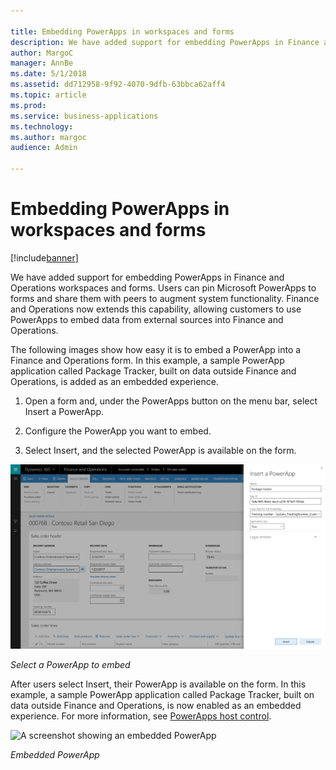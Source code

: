 ```yaml
---

title: Embedding PowerApps in workspaces and forms
description: We have added support for embedding PowerApps in Finance and Operations workspaces and forms.
author: MargoC
manager: AnnBe
ms.date: 5/1/2018
ms.assetid: dd712958-9f92-4070-9dfb-63bbca62aff4
ms.topic: article
ms.prod: 
ms.service: business-applications
ms.technology: 
ms.author: margoc
audience: Admin

---
```

#  Embedding PowerApps in workspaces and forms




[!include[banner](../../../includes/banner.md)]

We have added support for embedding PowerApps in Finance and Operations
workspaces and forms. Users can pin Microsoft PowerApps to forms and share them
with peers to augment system functionality. Finance and Operations now extends
this capability, allowing customers to use PowerApps to embed data from external
sources into Finance and Operations.

The following images show how easy it is to embed a PowerApp into a Finance and
Operations form. In this example, a sample PowerApp application called Package
Tracker, built on data outside Finance and Operations, is added as an embedded
experience.

1.  Open a form and, under the PowerApps button on the menu bar, select Insert a
    PowerApp.

2.  Configure the PowerApp you want to embed.

3.  Select Insert, and the selected PowerApp is available on the form.

![A screenshot showing how to select a PowerApp to embed](media/embedding-powerapps-workspaces-forms-1.png "A screenshot showing how to select a PowerApp to embed")
<!-- FO_Embedding PowerApps_A.png -->


*Select a PowerApp to embed*

After users select Insert, their PowerApp is available on the form. In this
example, a sample PowerApp application called Package Tracker, built on data
outside Finance and Operations, is now enabled as an embedded experience. For
more information, see [PowerApps host
control](https://docs.microsoft.com/en-us/dynamics365/unified-operations/dev-itpro/user-interface/powerapps-host-control).

![A screenshot showing an embedded PowerApp
](media/embedding-powerapps-workspaces-forms-2.png "A screenshot showing an embedded PowerApp
")
<!-- FO_Embedding PowerApps_B.png -->


*Embedded PowerApp*
